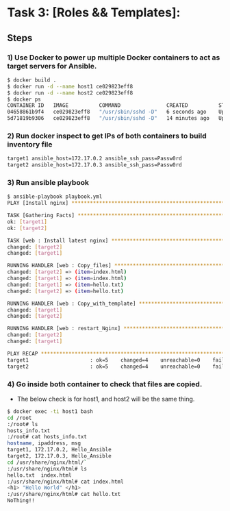 # Task 3: [Roles && Templates]:
## Steps
### 1) Use Docker to power up multiple Docker containers to act as target servers for Ansible.
```bash
$ docker build .
$ docker run -d --name host1 ce029823eff8
$ docker run -d --name host2 ce029823eff8
$ docker ps
CONTAINER ID   IMAGE          COMMAND               CREATED          STATUS          PORTS     NAMES
04658861b9f4   ce029823eff8   "/usr/sbin/sshd -D"   6 seconds ago    Up 6 seconds    22/tcp    host2
5d71819b9306   ce029823eff8   "/usr/sbin/sshd -D"   14 minutes ago   Up 14 minutes   22/tcp    host1
```
### 2) Run docker inspect to get IPs of both containers to build inventory file
```bash
target1 ansible_host=172.17.0.2 ansible_ssh_pass=Passw0rd
target2 ansible_host=172.17.0.3 ansible_ssh_pass=Passw0rd
```
### 3) Run ansible playbook
```bash
$ ansible-playbook playbook.yml
PLAY [Install nginx] **************************************************************************************************

TASK [Gathering Facts] ************************************************************************************************
ok: [target1]
ok: [target2]

TASK [web : Install latest nginx] *************************************************************************************
changed: [target2]
changed: [target1]

RUNNING HANDLER [web : Copy_files] *************************************************************************************
changed: [target2] => (item=index.html)
changed: [target1] => (item=index.html)
changed: [target1] => (item=hello.txt)
changed: [target2] => (item=hello.txt)

RUNNING HANDLER [web : Copy_with_template] ******************************************************************************
changed: [target1]
changed: [target2]

RUNNING HANDLER [web : restart_Nginx] ************************************************************************************
changed: [target2]
changed: [target1]

PLAY RECAP ****************************************************************************************************************
target1                    : ok=5    changed=4    unreachable=0    failed=0    skipped=0    rescued=0    ignored=0
target2                    : ok=5    changed=4    unreachable=0    failed=0    skipped=0    rescued=0    ignored=0
```
### 4) Go inside both container to check that files are copied.
- The below check is for host1, and host2 will be the same thing.
```bash
$ docker exec -ti host1 bash
cd /root
:/root# ls
hosts_info.txt
:/root# cat hosts_info.txt
hostname, ipaddress, msg
target1, 172.17.0.2, Hello_Ansible
target2, 172.17.0.3, Hello_Ansible
cd /usr/share/nginx/html/`
:/usr/share/nginx/html# ls
hello.txt  index.html
:/usr/share/nginx/html# cat index.html
<h1> "Hello World" </h1>
:/usr/share/nginx/html# cat hello.txt
NoThing!!
```
